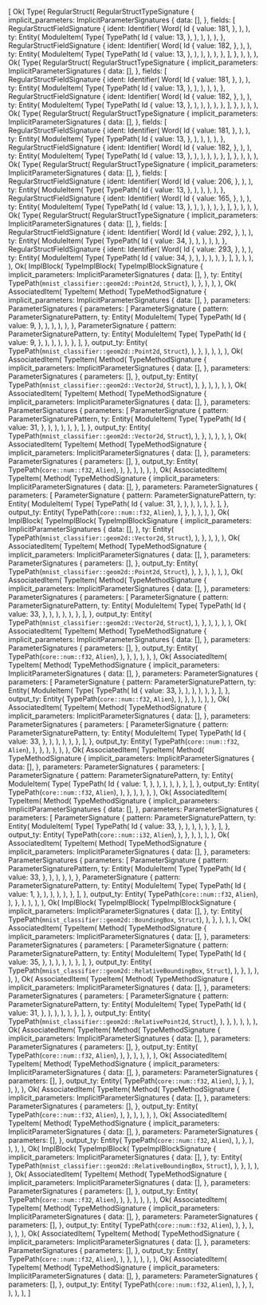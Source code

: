 [
    Ok(
        Type(
            RegularStruct(
                RegularStructTypeSignature {
                    implicit_parameters: ImplicitParameterSignatures {
                        data: [],
                    },
                    fields: [
                        RegularStructFieldSignature {
                            ident: Identifier(
                                Word(
                                    Id {
                                        value: 181,
                                    },
                                ),
                            ),
                            ty: Entity(
                                ModuleItem(
                                    Type(
                                        TypePath(
                                            Id {
                                                value: 13,
                                            },
                                        ),
                                    ),
                                ),
                            ),
                        },
                        RegularStructFieldSignature {
                            ident: Identifier(
                                Word(
                                    Id {
                                        value: 182,
                                    },
                                ),
                            ),
                            ty: Entity(
                                ModuleItem(
                                    Type(
                                        TypePath(
                                            Id {
                                                value: 13,
                                            },
                                        ),
                                    ),
                                ),
                            ),
                        },
                    ],
                },
            ),
        ),
    ),
    Ok(
        Type(
            RegularStruct(
                RegularStructTypeSignature {
                    implicit_parameters: ImplicitParameterSignatures {
                        data: [],
                    },
                    fields: [
                        RegularStructFieldSignature {
                            ident: Identifier(
                                Word(
                                    Id {
                                        value: 181,
                                    },
                                ),
                            ),
                            ty: Entity(
                                ModuleItem(
                                    Type(
                                        TypePath(
                                            Id {
                                                value: 13,
                                            },
                                        ),
                                    ),
                                ),
                            ),
                        },
                        RegularStructFieldSignature {
                            ident: Identifier(
                                Word(
                                    Id {
                                        value: 182,
                                    },
                                ),
                            ),
                            ty: Entity(
                                ModuleItem(
                                    Type(
                                        TypePath(
                                            Id {
                                                value: 13,
                                            },
                                        ),
                                    ),
                                ),
                            ),
                        },
                    ],
                },
            ),
        ),
    ),
    Ok(
        Type(
            RegularStruct(
                RegularStructTypeSignature {
                    implicit_parameters: ImplicitParameterSignatures {
                        data: [],
                    },
                    fields: [
                        RegularStructFieldSignature {
                            ident: Identifier(
                                Word(
                                    Id {
                                        value: 181,
                                    },
                                ),
                            ),
                            ty: Entity(
                                ModuleItem(
                                    Type(
                                        TypePath(
                                            Id {
                                                value: 13,
                                            },
                                        ),
                                    ),
                                ),
                            ),
                        },
                        RegularStructFieldSignature {
                            ident: Identifier(
                                Word(
                                    Id {
                                        value: 182,
                                    },
                                ),
                            ),
                            ty: Entity(
                                ModuleItem(
                                    Type(
                                        TypePath(
                                            Id {
                                                value: 13,
                                            },
                                        ),
                                    ),
                                ),
                            ),
                        },
                    ],
                },
            ),
        ),
    ),
    Ok(
        Type(
            RegularStruct(
                RegularStructTypeSignature {
                    implicit_parameters: ImplicitParameterSignatures {
                        data: [],
                    },
                    fields: [
                        RegularStructFieldSignature {
                            ident: Identifier(
                                Word(
                                    Id {
                                        value: 206,
                                    },
                                ),
                            ),
                            ty: Entity(
                                ModuleItem(
                                    Type(
                                        TypePath(
                                            Id {
                                                value: 13,
                                            },
                                        ),
                                    ),
                                ),
                            ),
                        },
                        RegularStructFieldSignature {
                            ident: Identifier(
                                Word(
                                    Id {
                                        value: 165,
                                    },
                                ),
                            ),
                            ty: Entity(
                                ModuleItem(
                                    Type(
                                        TypePath(
                                            Id {
                                                value: 13,
                                            },
                                        ),
                                    ),
                                ),
                            ),
                        },
                    ],
                },
            ),
        ),
    ),
    Ok(
        Type(
            RegularStruct(
                RegularStructTypeSignature {
                    implicit_parameters: ImplicitParameterSignatures {
                        data: [],
                    },
                    fields: [
                        RegularStructFieldSignature {
                            ident: Identifier(
                                Word(
                                    Id {
                                        value: 292,
                                    },
                                ),
                            ),
                            ty: Entity(
                                ModuleItem(
                                    Type(
                                        TypePath(
                                            Id {
                                                value: 34,
                                            },
                                        ),
                                    ),
                                ),
                            ),
                        },
                        RegularStructFieldSignature {
                            ident: Identifier(
                                Word(
                                    Id {
                                        value: 293,
                                    },
                                ),
                            ),
                            ty: Entity(
                                ModuleItem(
                                    Type(
                                        TypePath(
                                            Id {
                                                value: 34,
                                            },
                                        ),
                                    ),
                                ),
                            ),
                        },
                    ],
                },
            ),
        ),
    ),
    Ok(
        ImplBlock(
            TypeImplBlock(
                TypeImplBlockSignature {
                    implicit_parameters: ImplicitParameterSignatures {
                        data: [],
                    },
                    ty: Entity(
                        TypePath(`mnist_classifier::geom2d::Point2d`, `Struct`),
                    ),
                },
            ),
        ),
    ),
    Ok(
        AssociatedItem(
            TypeItem(
                Method(
                    TypeMethodSignature {
                        implicit_parameters: ImplicitParameterSignatures {
                            data: [],
                        },
                        parameters: ParameterSignatures {
                            parameters: [
                                ParameterSignature {
                                    pattern: ParameterSignaturePattern,
                                    ty: Entity(
                                        ModuleItem(
                                            Type(
                                                TypePath(
                                                    Id {
                                                        value: 9,
                                                    },
                                                ),
                                            ),
                                        ),
                                    ),
                                },
                                ParameterSignature {
                                    pattern: ParameterSignaturePattern,
                                    ty: Entity(
                                        ModuleItem(
                                            Type(
                                                TypePath(
                                                    Id {
                                                        value: 9,
                                                    },
                                                ),
                                            ),
                                        ),
                                    ),
                                },
                            ],
                        },
                        output_ty: Entity(
                            TypePath(`mnist_classifier::geom2d::Point2d`, `Struct`),
                        ),
                    },
                ),
            ),
        ),
    ),
    Ok(
        AssociatedItem(
            TypeItem(
                Method(
                    TypeMethodSignature {
                        implicit_parameters: ImplicitParameterSignatures {
                            data: [],
                        },
                        parameters: ParameterSignatures {
                            parameters: [],
                        },
                        output_ty: Entity(
                            TypePath(`mnist_classifier::geom2d::Vector2d`, `Struct`),
                        ),
                    },
                ),
            ),
        ),
    ),
    Ok(
        AssociatedItem(
            TypeItem(
                Method(
                    TypeMethodSignature {
                        implicit_parameters: ImplicitParameterSignatures {
                            data: [],
                        },
                        parameters: ParameterSignatures {
                            parameters: [
                                ParameterSignature {
                                    pattern: ParameterSignaturePattern,
                                    ty: Entity(
                                        ModuleItem(
                                            Type(
                                                TypePath(
                                                    Id {
                                                        value: 31,
                                                    },
                                                ),
                                            ),
                                        ),
                                    ),
                                },
                            ],
                        },
                        output_ty: Entity(
                            TypePath(`mnist_classifier::geom2d::Vector2d`, `Struct`),
                        ),
                    },
                ),
            ),
        ),
    ),
    Ok(
        AssociatedItem(
            TypeItem(
                Method(
                    TypeMethodSignature {
                        implicit_parameters: ImplicitParameterSignatures {
                            data: [],
                        },
                        parameters: ParameterSignatures {
                            parameters: [],
                        },
                        output_ty: Entity(
                            TypePath(`core::num::f32`, `Alien`),
                        ),
                    },
                ),
            ),
        ),
    ),
    Ok(
        AssociatedItem(
            TypeItem(
                Method(
                    TypeMethodSignature {
                        implicit_parameters: ImplicitParameterSignatures {
                            data: [],
                        },
                        parameters: ParameterSignatures {
                            parameters: [
                                ParameterSignature {
                                    pattern: ParameterSignaturePattern,
                                    ty: Entity(
                                        ModuleItem(
                                            Type(
                                                TypePath(
                                                    Id {
                                                        value: 31,
                                                    },
                                                ),
                                            ),
                                        ),
                                    ),
                                },
                            ],
                        },
                        output_ty: Entity(
                            TypePath(`core::num::f32`, `Alien`),
                        ),
                    },
                ),
            ),
        ),
    ),
    Ok(
        ImplBlock(
            TypeImplBlock(
                TypeImplBlockSignature {
                    implicit_parameters: ImplicitParameterSignatures {
                        data: [],
                    },
                    ty: Entity(
                        TypePath(`mnist_classifier::geom2d::Vector2d`, `Struct`),
                    ),
                },
            ),
        ),
    ),
    Ok(
        AssociatedItem(
            TypeItem(
                Method(
                    TypeMethodSignature {
                        implicit_parameters: ImplicitParameterSignatures {
                            data: [],
                        },
                        parameters: ParameterSignatures {
                            parameters: [],
                        },
                        output_ty: Entity(
                            TypePath(`mnist_classifier::geom2d::Point2d`, `Struct`),
                        ),
                    },
                ),
            ),
        ),
    ),
    Ok(
        AssociatedItem(
            TypeItem(
                Method(
                    TypeMethodSignature {
                        implicit_parameters: ImplicitParameterSignatures {
                            data: [],
                        },
                        parameters: ParameterSignatures {
                            parameters: [
                                ParameterSignature {
                                    pattern: ParameterSignaturePattern,
                                    ty: Entity(
                                        ModuleItem(
                                            Type(
                                                TypePath(
                                                    Id {
                                                        value: 33,
                                                    },
                                                ),
                                            ),
                                        ),
                                    ),
                                },
                            ],
                        },
                        output_ty: Entity(
                            TypePath(`mnist_classifier::geom2d::Vector2d`, `Struct`),
                        ),
                    },
                ),
            ),
        ),
    ),
    Ok(
        AssociatedItem(
            TypeItem(
                Method(
                    TypeMethodSignature {
                        implicit_parameters: ImplicitParameterSignatures {
                            data: [],
                        },
                        parameters: ParameterSignatures {
                            parameters: [],
                        },
                        output_ty: Entity(
                            TypePath(`core::num::f32`, `Alien`),
                        ),
                    },
                ),
            ),
        ),
    ),
    Ok(
        AssociatedItem(
            TypeItem(
                Method(
                    TypeMethodSignature {
                        implicit_parameters: ImplicitParameterSignatures {
                            data: [],
                        },
                        parameters: ParameterSignatures {
                            parameters: [
                                ParameterSignature {
                                    pattern: ParameterSignaturePattern,
                                    ty: Entity(
                                        ModuleItem(
                                            Type(
                                                TypePath(
                                                    Id {
                                                        value: 33,
                                                    },
                                                ),
                                            ),
                                        ),
                                    ),
                                },
                            ],
                        },
                        output_ty: Entity(
                            TypePath(`core::num::f32`, `Alien`),
                        ),
                    },
                ),
            ),
        ),
    ),
    Ok(
        AssociatedItem(
            TypeItem(
                Method(
                    TypeMethodSignature {
                        implicit_parameters: ImplicitParameterSignatures {
                            data: [],
                        },
                        parameters: ParameterSignatures {
                            parameters: [
                                ParameterSignature {
                                    pattern: ParameterSignaturePattern,
                                    ty: Entity(
                                        ModuleItem(
                                            Type(
                                                TypePath(
                                                    Id {
                                                        value: 33,
                                                    },
                                                ),
                                            ),
                                        ),
                                    ),
                                },
                            ],
                        },
                        output_ty: Entity(
                            TypePath(`core::num::f32`, `Alien`),
                        ),
                    },
                ),
            ),
        ),
    ),
    Ok(
        AssociatedItem(
            TypeItem(
                Method(
                    TypeMethodSignature {
                        implicit_parameters: ImplicitParameterSignatures {
                            data: [],
                        },
                        parameters: ParameterSignatures {
                            parameters: [
                                ParameterSignature {
                                    pattern: ParameterSignaturePattern,
                                    ty: Entity(
                                        ModuleItem(
                                            Type(
                                                TypePath(
                                                    Id {
                                                        value: 1,
                                                    },
                                                ),
                                            ),
                                        ),
                                    ),
                                },
                            ],
                        },
                        output_ty: Entity(
                            TypePath(`core::num::f32`, `Alien`),
                        ),
                    },
                ),
            ),
        ),
    ),
    Ok(
        AssociatedItem(
            TypeItem(
                Method(
                    TypeMethodSignature {
                        implicit_parameters: ImplicitParameterSignatures {
                            data: [],
                        },
                        parameters: ParameterSignatures {
                            parameters: [
                                ParameterSignature {
                                    pattern: ParameterSignaturePattern,
                                    ty: Entity(
                                        ModuleItem(
                                            Type(
                                                TypePath(
                                                    Id {
                                                        value: 33,
                                                    },
                                                ),
                                            ),
                                        ),
                                    ),
                                },
                            ],
                        },
                        output_ty: Entity(
                            TypePath(`core::num::i32`, `Alien`),
                        ),
                    },
                ),
            ),
        ),
    ),
    Ok(
        AssociatedItem(
            TypeItem(
                Method(
                    TypeMethodSignature {
                        implicit_parameters: ImplicitParameterSignatures {
                            data: [],
                        },
                        parameters: ParameterSignatures {
                            parameters: [
                                ParameterSignature {
                                    pattern: ParameterSignaturePattern,
                                    ty: Entity(
                                        ModuleItem(
                                            Type(
                                                TypePath(
                                                    Id {
                                                        value: 33,
                                                    },
                                                ),
                                            ),
                                        ),
                                    ),
                                },
                                ParameterSignature {
                                    pattern: ParameterSignaturePattern,
                                    ty: Entity(
                                        ModuleItem(
                                            Type(
                                                TypePath(
                                                    Id {
                                                        value: 1,
                                                    },
                                                ),
                                            ),
                                        ),
                                    ),
                                },
                            ],
                        },
                        output_ty: Entity(
                            TypePath(`core::num::f32`, `Alien`),
                        ),
                    },
                ),
            ),
        ),
    ),
    Ok(
        ImplBlock(
            TypeImplBlock(
                TypeImplBlockSignature {
                    implicit_parameters: ImplicitParameterSignatures {
                        data: [],
                    },
                    ty: Entity(
                        TypePath(`mnist_classifier::geom2d::BoundingBox`, `Struct`),
                    ),
                },
            ),
        ),
    ),
    Ok(
        AssociatedItem(
            TypeItem(
                Method(
                    TypeMethodSignature {
                        implicit_parameters: ImplicitParameterSignatures {
                            data: [],
                        },
                        parameters: ParameterSignatures {
                            parameters: [
                                ParameterSignature {
                                    pattern: ParameterSignaturePattern,
                                    ty: Entity(
                                        ModuleItem(
                                            Type(
                                                TypePath(
                                                    Id {
                                                        value: 35,
                                                    },
                                                ),
                                            ),
                                        ),
                                    ),
                                },
                            ],
                        },
                        output_ty: Entity(
                            TypePath(`mnist_classifier::geom2d::RelativeBoundingBox`, `Struct`),
                        ),
                    },
                ),
            ),
        ),
    ),
    Ok(
        AssociatedItem(
            TypeItem(
                Method(
                    TypeMethodSignature {
                        implicit_parameters: ImplicitParameterSignatures {
                            data: [],
                        },
                        parameters: ParameterSignatures {
                            parameters: [
                                ParameterSignature {
                                    pattern: ParameterSignaturePattern,
                                    ty: Entity(
                                        ModuleItem(
                                            Type(
                                                TypePath(
                                                    Id {
                                                        value: 31,
                                                    },
                                                ),
                                            ),
                                        ),
                                    ),
                                },
                            ],
                        },
                        output_ty: Entity(
                            TypePath(`mnist_classifier::geom2d::RelativePoint2d`, `Struct`),
                        ),
                    },
                ),
            ),
        ),
    ),
    Ok(
        AssociatedItem(
            TypeItem(
                Method(
                    TypeMethodSignature {
                        implicit_parameters: ImplicitParameterSignatures {
                            data: [],
                        },
                        parameters: ParameterSignatures {
                            parameters: [],
                        },
                        output_ty: Entity(
                            TypePath(`core::num::f32`, `Alien`),
                        ),
                    },
                ),
            ),
        ),
    ),
    Ok(
        AssociatedItem(
            TypeItem(
                Method(
                    TypeMethodSignature {
                        implicit_parameters: ImplicitParameterSignatures {
                            data: [],
                        },
                        parameters: ParameterSignatures {
                            parameters: [],
                        },
                        output_ty: Entity(
                            TypePath(`core::num::f32`, `Alien`),
                        ),
                    },
                ),
            ),
        ),
    ),
    Ok(
        AssociatedItem(
            TypeItem(
                Method(
                    TypeMethodSignature {
                        implicit_parameters: ImplicitParameterSignatures {
                            data: [],
                        },
                        parameters: ParameterSignatures {
                            parameters: [],
                        },
                        output_ty: Entity(
                            TypePath(`core::num::f32`, `Alien`),
                        ),
                    },
                ),
            ),
        ),
    ),
    Ok(
        AssociatedItem(
            TypeItem(
                Method(
                    TypeMethodSignature {
                        implicit_parameters: ImplicitParameterSignatures {
                            data: [],
                        },
                        parameters: ParameterSignatures {
                            parameters: [],
                        },
                        output_ty: Entity(
                            TypePath(`core::num::f32`, `Alien`),
                        ),
                    },
                ),
            ),
        ),
    ),
    Ok(
        ImplBlock(
            TypeImplBlock(
                TypeImplBlockSignature {
                    implicit_parameters: ImplicitParameterSignatures {
                        data: [],
                    },
                    ty: Entity(
                        TypePath(`mnist_classifier::geom2d::RelativeBoundingBox`, `Struct`),
                    ),
                },
            ),
        ),
    ),
    Ok(
        AssociatedItem(
            TypeItem(
                Method(
                    TypeMethodSignature {
                        implicit_parameters: ImplicitParameterSignatures {
                            data: [],
                        },
                        parameters: ParameterSignatures {
                            parameters: [],
                        },
                        output_ty: Entity(
                            TypePath(`core::num::f32`, `Alien`),
                        ),
                    },
                ),
            ),
        ),
    ),
    Ok(
        AssociatedItem(
            TypeItem(
                Method(
                    TypeMethodSignature {
                        implicit_parameters: ImplicitParameterSignatures {
                            data: [],
                        },
                        parameters: ParameterSignatures {
                            parameters: [],
                        },
                        output_ty: Entity(
                            TypePath(`core::num::f32`, `Alien`),
                        ),
                    },
                ),
            ),
        ),
    ),
    Ok(
        AssociatedItem(
            TypeItem(
                Method(
                    TypeMethodSignature {
                        implicit_parameters: ImplicitParameterSignatures {
                            data: [],
                        },
                        parameters: ParameterSignatures {
                            parameters: [],
                        },
                        output_ty: Entity(
                            TypePath(`core::num::f32`, `Alien`),
                        ),
                    },
                ),
            ),
        ),
    ),
    Ok(
        AssociatedItem(
            TypeItem(
                Method(
                    TypeMethodSignature {
                        implicit_parameters: ImplicitParameterSignatures {
                            data: [],
                        },
                        parameters: ParameterSignatures {
                            parameters: [],
                        },
                        output_ty: Entity(
                            TypePath(`core::num::f32`, `Alien`),
                        ),
                    },
                ),
            ),
        ),
    ),
]